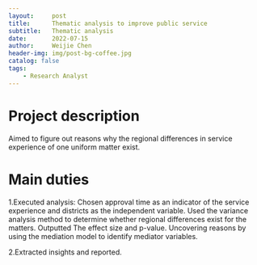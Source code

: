 ```yaml
---
layout:     post
title:      Thematic analysis to improve public service
subtitle:   Thematic analysis
date:       2022-07-15
author:     Weijie Chen
header-img: img/post-bg-coffee.jpg
catalog: false
tags:
    - Research Analyst
---
```

# Project description

Aimed to figure out reasons why the regional differences in service experience of one uniform matter exist.

# Main duties

1.Executed analysis: Chosen approval time as an indicator of the service experience and districts as the independent variable. Used the variance analysis method to determine whether regional differences exist for the matters. Outputted The effect size and p-value. Uncovering reasons by using the mediation model to identify mediator variables.

2.Extracted insights and reported.
